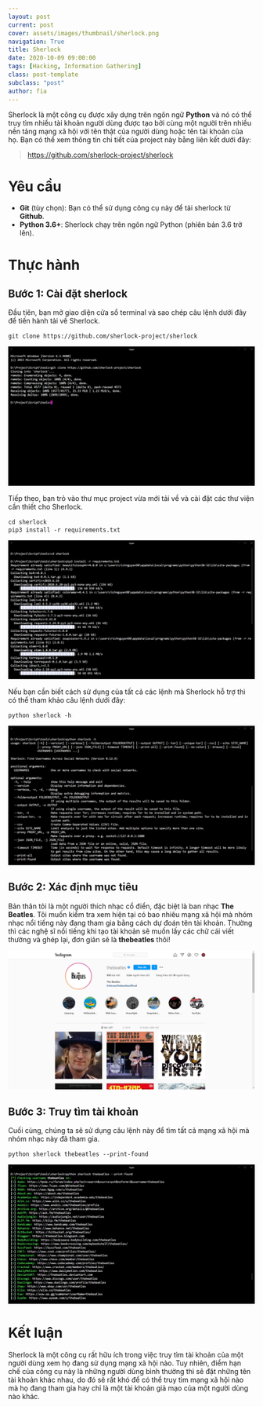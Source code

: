 ```yaml
---
layout: post
current: post
cover: assets/images/thumbnail/sherlock.png
navigation: True
title: Sherlock
date: 2020-10-09 09:00:00
tags: [Hacking, Information Gathering]
class: post-template
subclass: "post"
author: fia
---
```


<p>Sherlock là một công cụ được xây dựng trên ngôn ngữ <strong>Python</strong> và nó có thể truy tìm nhiều tài khoản người dùng được tạo bởi cùng một người trên nhiều nền tảng mạng xã hội với tên thật của người dùng hoặc tên tài khoản của họ. Bạn có thể xem thông tin chi tiết của project này bằng liên kết dưới đây:</p>
<blockquote>
<p><a href="https://github.com/sherlock-project/sherlock">https://github.com/sherlock-project/sherlock</a></p>
</blockquote>
<h1 id="yeu-cau">Yêu cầu</h1>
<ul>
<li><strong>Git</strong> (tùy chọn): Bạn có thể sử dụng công cụ này để tải sherlock từ <strong>Github</strong>.</li>
<li><strong>Python 3.6+</strong>: Sherlock chạy trên ngôn ngữ Python (phiên bản 3.6 trở lên).</li>
</ul>
<h1 id="thuc-hanh">Thực hành</h1>
<h2 id="buoc-1-cai-dat-sherlock">Bước 1: Cài đặt sherlock</h2>
<p>Đầu tiên, bạn mở giao diện cửa sổ terminal và sao chép câu lệnh dưới đây để tiến hành tải về Sherlock.</p>
<pre><code class="lang-bash">git <span class="hljs-keyword">clone</span> <span class="hljs-title">https</span>://github.com/sherlock-project/sherlock
</code></pre>
<p><img src="https://raw.githubusercontent.com/minhgiau998/image/develop/2020/10/09/sherlock-01.png#full" alt="sherlock-01.png"></p>
<p>Tiếp theo, bạn trỏ vào thư mục project vừa mới tải về và cài đặt các thư viện cần thiết cho Sherlock.</p>
<pre><code class="lang-bash">cd <span class="hljs-keyword">sherlock
</span>pip3 <span class="hljs-keyword">install </span>-r requirements.txt
</code></pre>
<p><img src="https://raw.githubusercontent.com/minhgiau998/image/develop/2020/10/09/sherlock-02.png#full" alt="sherlock-02.png"></p>
<p>Nếu bạn cần biết cách sử dụng của tất cả các lệnh mà Sherlock hỗ trợ thì có thể tham khảo câu lệnh dưới đây:</p>
<pre><code class="lang-python"><span class="hljs-attribute">python sherlock -h</span>
</code></pre>
<p><img src="https://raw.githubusercontent.com/minhgiau998/image/develop/2020/10/09/sherlock-03.png#full" alt="sherlock-03.png"></p>
<h2 id="buoc-2-xac-dinh-muc-tieu">Bước 2: Xác định mục tiêu</h2>
<p>Bản thân tôi là một người thích nhạc cổ điển, đặc biệt là ban nhạc <strong>The Beatles</strong>. Tôi muốn kiểm tra xem hiện tại có bao nhiêu mạng xã hội mà nhóm nhạc nổi tiếng này đang tham gia bằng cách dự đoán tên tài khoản. Thường thì các nghệ sĩ nổi tiếng khi tạo tài khoản sẽ muốn lấy các chữ cái viết thường và ghép lại, đơn giản sẽ là <strong>thebeatles</strong> thôi!</p>
<p><img src="https://raw.githubusercontent.com/minhgiau998/image/develop/2020/10/09/sherlock-04.png#full" alt="sherlock-04.png"></p>
<h2 id="buoc-3-truy-tim-tai-khoan">Bước 3: Truy tìm tài khoản</h2>
<p>Cuối cùng, chúng ta sẽ sử dụng câu lệnh này để tìm tất cả mạng xã hội mà nhóm nhạc này đã tham gia.</p>
<pre><code class="lang-Python"><span class="hljs-keyword">python</span> sherlock thebeatles --<span class="hljs-keyword">print</span>-found
</code></pre>
<p><img src="https://raw.githubusercontent.com/minhgiau998/image/develop/2020/10/09/sherlock-05.png#full" alt="sherlock-05.png"></p>
<h1 id="ket-luan">Kết luận</h1>
<p>Sherlock là một công cụ rất hữu ích trong việc truy tìm tài khoản của một người dùng xem họ đang sử dụng mạng xã hội nào. Tuy nhiên, điểm hạn chế của công cụ này là những người dùng bình thường thì sẽ đặt những tên tài khoản khác nhau, do đó sẽ rất khó để có thể truy tìm mạng xã hội nào mà họ đang tham gia hay chỉ là một tài khoản giả mạo của một người dùng nào khác.</p>
